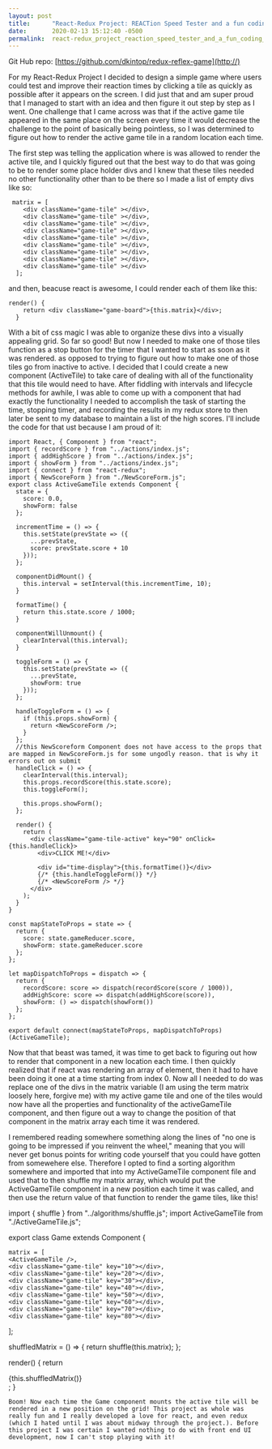 ```yaml
---
layout: post
title:      "React-Redux Project: REACTion Speed Tester and a fun coding challenge "
date:       2020-02-13 15:12:40 -0500
permalink:  react-redux_project_reaction_speed_tester_and_a_fun_coding_challenge
---
```



Git Hub repo: [https://github.com/dkintop/redux-reflex-game](http://)


For my React-Redux Project I decided to design a simple game where users could test and improve their reaction times by clicking a tile as quickly as possible after it appears on the screen. I did just that and am super proud that I managed to start with an idea and then figure it out step by step as I went. One challenge that I came across was that if the active game tile appeared in the same place on the screen every time it would decrease the challenge to the point of basically being pointless, so I was determined to figure out how to render the active game tile in a random location each time. 

The first step was telling the application where is was allowed to render the active tile, and I quickly figured out that the best way to do that was going to be to render some place holder divs and I knew that these tiles needed no other functionality other than to be there so I made a list of empty divs like so:

```
 matrix = [
    <div className="game-tile" ></div>,
    <div className="game-tile" ></div>,
    <div className="game-tile" ></div>,
    <div className="game-tile" ></div>,
    <div className="game-tile" ></div>,
    <div className="game-tile" ></div>,
    <div className="game-tile" ></div>,
    <div className="game-tile" ></div>,
    <div className="game-tile" ></div>
  ];
```

and then, beacuse react is awesome, I could render each of them like this:

```
render() {
    return <div className="game-board">{this.matrix}</div>;
  }
```

With a bit of css magic I was able to organize these divs into a visually appealing grid. So far so good! But now I needed to make one of those tiles function as a stop button for the timer that I wanted to start as soon as it was rendered. as opposed to trying to figure out how to make one of those tiles go from inactive to active. I decided that I could create a new component (ActiveTile)  to take care of dealing with all of the functionality that this tile would need to have.   After fiddling with intervals and lifecycle methods for awhile, I was able to come up with a component that had exactly the functionality I needed to accomplish the task of starting the time, stopping timer, and recording the results in my redux store to then later be sent to my database to maintain a list of the high scores. I'll include the code for that ust because I am proud of it: 

```
import React, { Component } from "react";
import { recordScore } from "../actions/index.js";
import { addHighScore } from "../actions/index.js";
import { showForm } from "../actions/index.js";
import { connect } from "react-redux";
import { NewScoreForm } from "./NewScoreForm.js";
export class ActiveGameTile extends Component {
  state = {
    score: 0.0,
    showForm: false
  };

  incrementTime = () => {
    this.setState(prevState => ({
      ...prevState,
      score: prevState.score + 10
    }));
  };

  componentDidMount() {
    this.interval = setInterval(this.incrementTime, 10);
  }

  formatTime() {
    return this.state.score / 1000;
  }

  componentWillUnmount() {
    clearInterval(this.interval);
  }

  toggleForm = () => {
    this.setState(prevState => ({
      ...prevState,
      showForm: true
    }));
  };

  handleToggleForm = () => {
    if (this.props.showForm) {
      return <NewScoreForm />;
    }
  };
  //this NewScoreform Component does not have access to the props that are mapped in NewScoreForm.js for some ungodly reason. that is why it errors out on submit
  handleClick = () => {
    clearInterval(this.interval);
    this.props.recordScore(this.state.score);
    this.toggleForm();

    this.props.showForm();
  };

  render() {
    return (
      <div className="game-tile-active" key="90" onClick={this.handleClick}>
        <div>CLICK ME!</div>

        <div id="time-display">{this.formatTime()}</div>
        {/* {this.handleToggleForm()} */}
        {/* <NewScoreForm /> */}
      </div>
    );
  }
}

const mapStateToProps = state => {
  return {
    score: state.gameReducer.score,
    showForm: state.gameReducer.score
  };
};

let mapDispatchToProps = dispatch => {
  return {
    recordScore: score => dispatch(recordScore(score / 1000)),
    addHighScore: score => dispatch(addHighScore(score)),
    showForm: () => dispatch(showForm())
  };
};

export default connect(mapStateToProps, mapDispatchToProps)(ActiveGameTile);
```


Now that that beast was tamed, it was time to get back to figuring out how to render that component in a new location each time. I then quickly realized that if react was rendering an array of element, then it had to have been doing it one at a time starting from index 0. Now all I needed to do was replace one of the divs in the matrix variable (I am using the term matrix loosely here, forgive me) with my active game tile and one of the tiles would now have all the properties and functionality of the activeGameTile component, and then figure out a way to change the position of that component in the matrix array each time it was rendered. 

I remembered reading somewhere something along the lines of "no one is going to be impressed if you reinvent the wheel," meaning that you will never get bonus points for writing code yourself that you could have gotten from somewehere else. Therefore I opted to find a sorting algorithm somewhere and imported that into my ActiveGameTile component file and used that to then shuffle my matrix array, which would put the ActiveGameTile component in a new position each time it was called, and then use the return value of that function to render the game tiles, like this! 


import { shuffle } from "../algorithms/shuffle.js";
import ActiveGameTile from "./ActiveGameTile.js";


export class Game extends Component {
  
	
	matrix = [
    <ActiveGameTile />,
    <div className="game-tile" key="10"></div>,
    <div className="game-tile" key="20"></div>,
    <div className="game-tile" key="30"></div>,
    <div className="game-tile" key="40"></div>,
    <div className="game-tile" key="50"></div>,
    <div className="game-tile" key="60"></div>,
    <div className="game-tile" key="70"></div>,
    <div className="game-tile" key="80"></div>
  ];

  shuffledMatrix = () => {
    return shuffle(this.matrix);
  };

  render() {
    return <div className="game-board">{this.shuffledMatrix()}</div>;
  }
	
	Boom! Now each time the Game component mounts the active tile will be rendered in a new position on the grid! This project as whole was really fun and I really developed a love for react, and even redux (which I hated until I was about midway through the project.). Before this project I was certain I wanted nothing to do with front end UI development, now I can't stop playing with it! 

